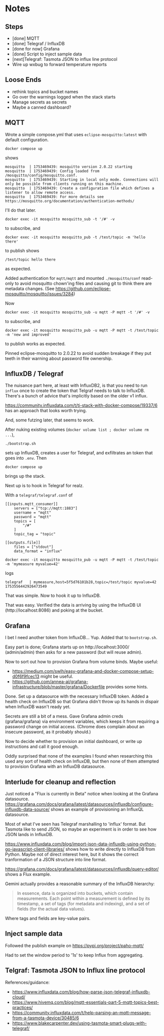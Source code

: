 # Notes

## Steps

  * [done] MQTT
  * [done] Telegraf / InfluxDB
  * [done for now] Grafana
  * [done] Script to inject sample data
  * [next]Telegraf: Tasmota JSON to influx line protocol
  * Wire up wxbug to forward temperature reports

## Loose Ends

  * rethink topics and bucket names
  * Go over the warnings logged when the stack starts
  * Manage secrets as secrets
  * Maybe a canned dashboard?

## MQTT

Wrote a simple compose.yml that uses `eclipse-mosquitto:latest` with default configuration.

    docker compose up

shows

```
mosquitto  | 1753469439: mosquitto version 2.0.22 starting
mosquitto  | 1753469439: Config loaded from /mosquitto/config/mosquitto.conf.
mosquitto  | 1753469439: Starting in local only mode. Connections will only be possible from clients running on this machine.
mosquitto  | 1753469439: Create a configuration file which defines a listener to allow remote access.
mosquitto  | 1753469439: For more details see https://mosquitto.org/documentation/authentication-methods/
```

I'll do that later.

    docker exec -it mosquitto mosquitto_sub -t '/#' -v

to subscribe, and

    docker exec -it mosquitto mosquitto_pub -t /test/topic -m 'hello there'

to publish shows

    /test/topic hello there

as expected.

Added authentication for `mqtt/mqtt` and mounted `./mosquitto/conf` read-only to avoid
mosquitto chown'ing files and causing git to think there are metadata changes.
(See https://github.com/eclipse-mosquitto/mosquitto/issues/3284)

Now

    docker exec -it mosquitto mosquitto_sub -u mqtt -P mqtt -t '/#' -v

to subscribe, and

    docker exec -it mosquitto mosquitto_pub -u mqtt -P mqtt -t /test/topic -m 'new and improved'

to publish works as expected.

Pinned eclipse-mosquitto to 2.0.22 to avoid sudden breakage if they put teeth in their warning
about password file ownership.

## InfluxDB / Telegraf

The nuisance part here, at least with InfluxDB2, is that you need to run `influx` once to
create the token that Telgraf needs to talk to InfluxDB. There's a bunch of advice that's
implicitly based on the older v1 influx.

https://community.influxdata.com/t/ti-stack-with-docker-compose/19337/6 has an approach
that looks worth trying.

And, some futzing later, that seems to work.

After nuking existing volumes (`docker volume list ; docker volume rm ...`),

    ./bootstrap.sh

sets up InfluxDB, creates a user for Telegraf, and exfiltrates an token that goes into `.env`. Then

    docker compose up

brings up the stack.

Next up is to hook in Telegraf for realz.

With a `telegraf/telegraf.conf` of

```
[[inputs.mqtt_consumer]]
    servers = ["tcp://mqtt:1883"]
    username = "mqtt"
    password = "mqtt"
    topics = [
        "/#"
    ]
    topic_tag = "topic"
    
[[outputs.file]]
    files = ["stdout"]
    data_format = "influx"
```

```
docker exec -it mosquitto mosquitto_pub -u mqtt -P mqtt -t /test/topic -m 'mymeasure myvalue=42'
````

logs

```
telegraf   | mymeasure,host=5f5d76101b28,topic=/test/topic myvalue=42 1753556442926473549
```

That was simple. Now to hook it up to InfluxDB.

That was easy. Verified the data is arriving by using the InfluxDB UI (http://localhost:8086) and poking at the bucket.

## Grafana

I bet I need another token from InfluxDB... Yup. Added that to `bootstrap.sh`.

Easy part is done; Grafana starts up on http://localhost:3000/ (admin/admin)
then asks for a new password (but will reuse admin).

Now to sort out how to provision Grafana from volume binds. Maybe useful:

  * https://medium.com/swlh/easy-grafana-and-docker-compose-setup-d0f6f9fcec13 might be useful.
  * https://github.com/annea-ai/grafana-infrastructure/blob/master/grafana/Dockerfile provides some hints.

Done. Set up a datasource with the necessary InfluxDB token.
Added a health check on InfluxDB so that Grafana didn't throw up its hands in dispair when InfluxDB wasn't ready yet.

Secrets are still a bit of a mess. Gave Grafana admin creds (grafana/grafana) via
environment variables, which keeps it from requiring a password change on initial access.
(Chrome does complain about an insecure password, as it probably should.)

Now to decide whether to provision an initial dashboard, or write up instructions and call it good enough.

Oddly surprised that none of the examples I found when researching this used any sort of health check on InfluxDB,
but then none of them attempted to provision Grafana with an InfluxDB datasource.

## Interlude for cleanup and reflection

Just noticed a "Flux is currently in Beta" notice when looking at the Grafana datasource.
https://grafana.com/docs/grafana/latest/datasources/influxdb/configure-influxdb-data-source/
shows an example of provisioning an InfluxQL datasource.

Most of what I've seen has Telegraf marshalling to 'influx' format. But Tasmota like to send JSON,
so maybe an experiment is in order to see how JSON lands in InfluxDB.

https://www.influxdata.com/blog/import-json-data-influxdb-using-python-go-javascript-client-libraries/ shows
how to write directly to InfluxDB from Python. Maybe not of direct interest here, but it shows the
correct tranformation of a JSON structure into line format.

https://grafana.com/docs/grafana/latest/datasources/influxdb/query-editor/ shows a Flux example.

Gemini actually provides a reasonable summary of the InfluxDB hierarchy:

> In essence, data is organized into buckets, which contain measurements. Each point within a measurement is defined by its timestamp, a set of tags (for metadata and indexing), and a set of fields (for the actual data values).

Where tags and fields are key-value pairs.

## Inject sample data

Followed the publish example on https://pypi.org/project/paho-mqtt/

Had to set the window period to '1s' to keep Influx from aggregating.

## Telgraf: Tasmota JSON to Influx line protocol

References/guidance:

  * https://www.influxdata.com/blog/how-parse-json-telegraf-influxdb-cloud/
  * https://www.hivemq.com/blog/mqtt-essentials-part-5-mqtt-topics-best-practices/
  * https://community.influxdata.com/t/help-parsing-an-mqtt-message-from-a-tasmota-device/30485/6
  * https://www.blakecarpenter.dev/using-tasmota-smart-plugs-with-telegraf/
